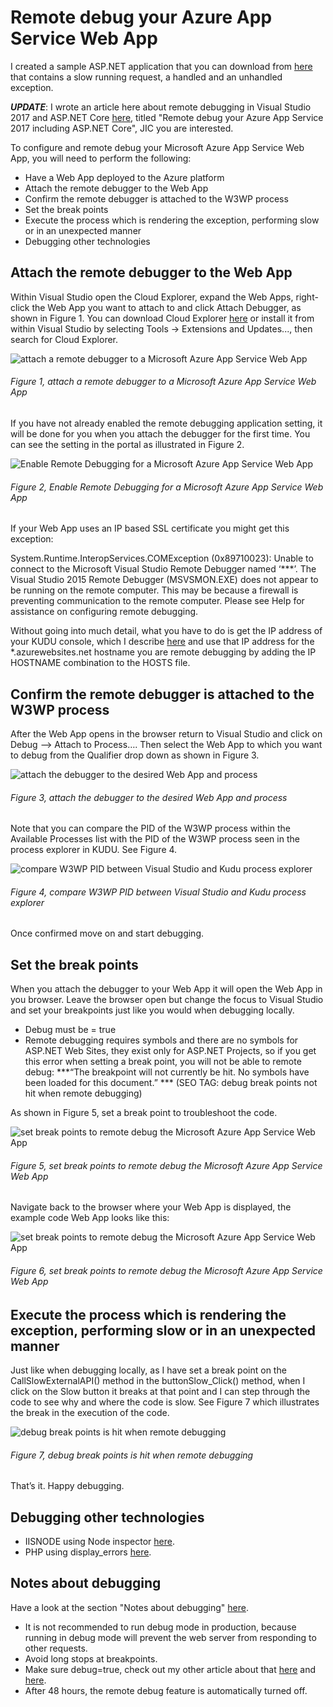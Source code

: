 # Remote debug your Azure App Service Web App

I created a sample ASP.NET application that you can download from [here][LINK1] that contains a slow running request, a handled and an unhandled exception.

***UPDATE***: I wrote an article here about remote debugging in Visual Studio 2017 and ASP.NET Core [here][LINK2], titled "Remote debug your Azure App Service 2017 including ASP.NET Core", JIC you are interested.

To configure and remote debug your Microsoft Azure App Service Web App, you will need to perform the following:

+ Have a Web App deployed to the Azure platform
+ Attach the remote debugger to the Web App
+ Confirm the remote debugger is attached to the W3WP process
+ Set the break points
+ Execute the process which is rendering the exception, performing slow or in an unexpected manner
+ Debugging other technologies

## Attach the remote debugger to the Web App

Within Visual Studio open the Cloud Explorer, expand the Web Apps, right-click the Web App you want to attach to and click Attach Debugger, as shown in Figure 1.  You can download Cloud Explorer [here][LINK3] or install it from within Visual Studio by selecting Tools -> Extensions and Updates..., then search for Cloud Explorer.

![attach a remote debugger to a Microsoft Azure App Service Web App][FIGURE1]
###### Figure 1, attach a remote debugger to a Microsoft Azure App Service Web App

If you have not already enabled the remote debugging application setting, it will be done for you when you attach the debugger for the first time.  You can see the setting in the portal as illustrated in Figure 2.

![Enable Remote Debugging for a Microsoft Azure App Service Web App][FIGURE2]
###### Figure 2, Enable Remote Debugging for a Microsoft Azure App Service Web App

If your Web App uses an IP based SSL certificate you might get this exception:

System.Runtime.InteropServices.COMException (0x89710023): Unable to connect to the Microsoft Visual Studio Remote Debugger named ‘***’.  The Visual Studio 2015 Remote Debugger (MSVSMON.EXE) does not appear to be running on the remote computer. This may be because a firewall is preventing communication to the remote computer. Please see Help for assistance on configuring remote debugging.

Without going into much detail, what you have to do is get the IP address of your KUDU console, which I describe [here][LINK3] and use that IP address for the *.azurewebsites.net hostname you are remote debugging by adding the IP HOSTNAME combination to the HOSTS file.

## Confirm the remote debugger is attached to the W3WP process

After the Web App opens in the browser return to Visual Studio and click on Debug –> Attach to Process….  Then select the Web App to which you want to debug from the Qualifier drop down as shown in Figure 3.

![attach the debugger to the desired Web App and process][FIGURE3]
###### Figure 3, attach the debugger to the desired Web App and process

Note that you can compare the PID of the W3WP process within the Available Processes list with the PID of the W3WP process seen in the process explorer in KUDU.  See Figure 4.

![compare W3WP PID between Visual Studio and Kudu process explorer][FIGURE4]
###### Figure 4, compare W3WP PID between Visual Studio and Kudu process explorer

Once confirmed move on and start debugging.

## Set the break points

When you attach the debugger to your Web App it will open the Web App in you browser.  Leave the browser open but change the focus to Visual Studio and set your breakpoints just like you would when debugging locally.

+ Debug must be = true
+ Remote debugging requires symbols and there are no symbols for ASP.NET Web Sites, they exist only for ASP.NET Projects, so if you get this error when setting a break point, you will not be able to remote debug: ***“The breakpoint will not currently be hit.  No symbols have been loaded for this document.” *** (SEO TAG: debug break points not hit when remote debugging)

As shown in Figure 5, set a break point to troubleshoot the code.

![set break points to remote debug the Microsoft Azure App Service Web App][FIGURE5]
###### Figure 5, set break points to remote debug the Microsoft Azure App Service Web App

Navigate back to the browser where your Web App is displayed, the example code Web App looks like this:

![set break points to remote debug the Microsoft Azure App Service Web App][FIGURE6]
###### Figure 6, set break points to remote debug the Microsoft Azure App Service Web App

## Execute the process which is rendering the exception, performing slow or in an unexpected manner

Just like when debugging locally, as I have set a break point on the CallSlowExternalAPI() method in the buttonSlow_Click() method, when I click on the Slow button it breaks at that point and I can step through the code to see why and where the code is slow.  See Figure 7 which illustrates the break in the execution of the code.

![debug break points is hit when remote debugging][FIGURE7]
###### Figure 7, debug break points is hit when remote debugging

That’s it.  Happy debugging.

## Debugging other technologies

+ IISNODE using Node inspector [here][LINK5].
+ PHP using display_errors [here][LINK6].

## Notes about debugging

Have a look at the section "Notes about debugging" [here][LINK7].

+ It is not recommended to run debug mode in production, because running in debug mode will prevent the web server from responding to other requests.
+ Avoid long stops at breakpoints.
+ Make sure debug=true, check out my other article about that [here][LINK8] and [here][LINK9].
+ After 48 hours, the remote debug feature is automatically turned off.

[FIGURE1]: ../images/2016/msdn-0958.png "Figure 1, attach a remote debugger to a Microsoft Azure App Service Web App"
[FIGURE2]: ../images/2016/msdn-0959.png "Figure 2, Enable Remote Debugging for a Microsoft Azure App Service Web App"
[FIGURE3]: ../images/2016/msdn-0960.png "Figure 3, attach the debugger to the desired Web App and process"
[FIGURE4]: ../images/2016/msdn-0961.png "Figure 4, compare W3WP PID between Visual Studio and Kudu process explorer"
[FIGURE5]: ../images/2016/msdn-0962.png "Figure 5, set break points to remote debug the Microsoft Azure App Service Web App"
[FIGURE6]: ../images/2016/msdn-0963.png "Figure 6, set break points to remote debug the Microsoft Azure App Service Web App"
[FIGURE7]: ../images/2016/msdn-0964.png "Figure 7, debug break points is hit when remote debugging"

[LINK1]: https://code.msdn.microsoft.com/Azure-App-Remote-Debugging-f6a7dc6a
[LINK2]: https://blogs.msdn.microsoft.com/benjaminperkins/2017/06/06/remote-debug-your-azure-app-service-2017-including-asp-net-core
[LINK3]: https://visualstudiogallery.msdn.microsoft.com/84e83a7c-9606-4f9f-83dd-0f6182f13add
[LINK4]: ../2014/2014-03-using-kudu-with-windows-azure-web-sites.md
[LINK5]: http://willi.am/blog/2015/07/24/debugging-nodejs-azure-web-apps/
[LINK6]: http://stackoverflow.com/questions/1053424/how-do-i-get-php-errors-to-display
[LINK7]: https://docs.microsoft.com/en-us/azure/app-service-web/web-sites-dotnet-troubleshoot-visual-studio
[LINK8]: ../2012/2012-09-debug-true.md
[LINK9]: 2016-IISLAB-lab-28-the-impact-of-debugtrue.md
